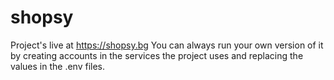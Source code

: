 # shopsy
Project's live at https://shopsy.bg You can always run your own version of it by creating accounts in the services the project uses and replacing the values in the .env files.
